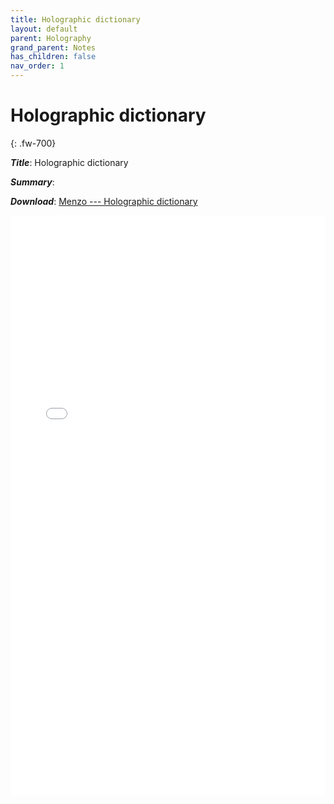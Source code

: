 ```yaml
---
title: Holographic dictionary
layout: default
parent: Holography
grand_parent: Notes
has_children: false
nav_order: 1
---
```


# Holographic dictionary
{: .fw-700}

***Title***: Holographic dictionary

***Summary***: 

***Download***:  [Menzo --- Holographic dictionary]

<!--- This is how to embed a PDF into the page --->

<iframe
	align="center"
	src="../pdfs/Menzo-dictionary.pdf#toolbar=0"
	width="100%"
	height="928px"
	style="border:none"
  frameborder="0"
></iframe> 

[Menzo --- Holographic dictionary]: ../pdfs/Menzo-dictionary.pdf
